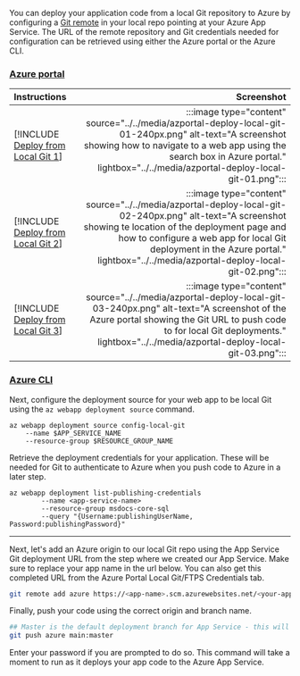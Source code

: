 You can deploy your application code from a local Git repository to Azure by configuring a [Git remote](https://git-scm.com/book/en/v2/Git-Basics-Working-with-Remotes) in your local repo pointing at your Azure App Service. The URL of the remote repository and Git credentials needed for configuration can be retrieved using either the Azure portal or the Azure CLI.

### [Azure portal](#tab/deploy-instructions-azportal)

| Instructions    | Screenshot |
|:----------------|-----------:|
| [!INCLUDE [Deploy from Local Git 1](<./deploy-from-local-git-azportal-1.md>)] | :::image type="content" source="../../media/azportal-deploy-local-git-01-240px.png" alt-text="A screenshot showing how to navigate to a web app using the search box in Azure portal." lightbox="../../media/azportal-deploy-local-git-01.png"::: |
| [!INCLUDE [Deploy from Local Git 2](<./deploy-from-local-git-azportal-2.md>)] | :::image type="content" source="../../media/azportal-deploy-local-git-02-240px.png" alt-text="A screenshot showing te location of the deployment page and how to configure a web app for local Git deployment in the Azure portal." lightbox="../../media/azportal-deploy-local-git-02.png"::: |
| [!INCLUDE [Deploy from Local Git 3](<./deploy-from-local-git-azportal-3.md>)] | :::image type="content" source="../../media/azportal-deploy-local-git-03-240px.png" alt-text="A screenshot of the Azure portal showing the Git URL to push code to for local Git deployments." lightbox="../../media/azportal-deploy-local-git-03.png"::: |

### [Azure CLI](#tab/deploy-instructions-azcli)

Next, configure the deployment source for your web app to be local Git using the `az webapp deployment source` command.

```azurecli
az webapp deployment source config-local-git
    --name $APP_SERVICE_NAME
    --resource-group $RESOURCE_GROUP_NAME
```

Retrieve the deployment credentials for your application. These will be needed for Git to authenticate to Azure when you push code to Azure in a later step.

```azurecli
az webapp deployment list-publishing-credentials 
        --name <app-service-name> 
        --resource-group msdocs-core-sql
        --query "{Username:publishingUserName, Password:publishingPassword}"
```

---

Next, let's add an Azure origin to our local Git repo using the App Service Git deployment URL from the step where we created our App Service.  Make sure to replace your app name in the url below.  You can also get this completed URL from the Azure Portal Local Git/FTPS Credentials tab.

```bash
git remote add azure https://<app-name>.scm.azurewebsites.net/<your-app-name>.git
```

Finally, push your code using the correct origin and branch name.

```bash
## Master is the default deployment branch for App Service - this will ensure our local main branch works for the deployment
git push azure main:master
```

Enter your password if you are prompted to do so. This command will take a moment to run as it deploys your app code to the Azure App Service.